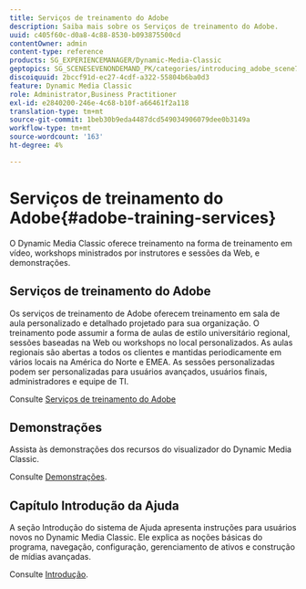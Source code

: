 ```yaml
---
title: Serviços de treinamento do Adobe
description: Saiba mais sobre os Serviços de treinamento do Adobe.
uuid: c405f60c-d0a8-4c88-8530-b093875500cd
contentOwner: admin
content-type: reference
products: SG_EXPERIENCEMANAGER/Dynamic-Media-Classic
geptopics: SG_SCENESEVENONDEMAND_PK/categories/introducing_adobe_scene7
discoiquuid: 2bccf91d-ec27-4cdf-a322-55804b6ba0d3
feature: Dynamic Media Classic
role: Administrator,Business Practitioner
exl-id: e2840200-246e-4c68-b10f-a66461f2a118
translation-type: tm+mt
source-git-commit: 1beb30b9eda4487dcd549034906079dee0b3149a
workflow-type: tm+mt
source-wordcount: '163'
ht-degree: 4%

---
```


# Serviços de treinamento do Adobe{#adobe-training-services}

O Dynamic Media Classic oferece treinamento na forma de treinamento em vídeo, workshops ministrados por instrutores e sessões da Web, e demonstrações.

## Serviços de treinamento do Adobe

Os serviços de treinamento de Adobe oferecem treinamento em sala de aula personalizado e detalhado projetado para sua organização. O treinamento pode assumir a forma de aulas de estilo universitário regional, sessões baseadas na Web ou workshops no local personalizados. As aulas regionais são abertas a todos os clientes e mantidas periodicamente em vários locais na América do Norte e EMEA. As sessões personalizadas podem ser personalizadas para usuários avançados, usuários finais, administradores e equipe de TI.

Consulte [Serviços de treinamento do Adobe](https://learning.adobe.com/)

## Demonstrações

Assista às demonstrações dos recursos do visualizador do Dynamic Media Classic.

Consulte [Demonstrações](https://landing.adobe.com/en/na/dynamic-media/ctir-2755/live-demos.html).

## Capítulo Introdução da Ajuda

A seção Introdução do sistema de Ajuda apresenta instruções para usuários novos no Dynamic Media Classic. Ele explica as noções básicas do programa, navegação, configuração, gerenciamento de ativos e construção de mídias avançadas.

Consulte [Introdução](dmc-platform-overview.md).
